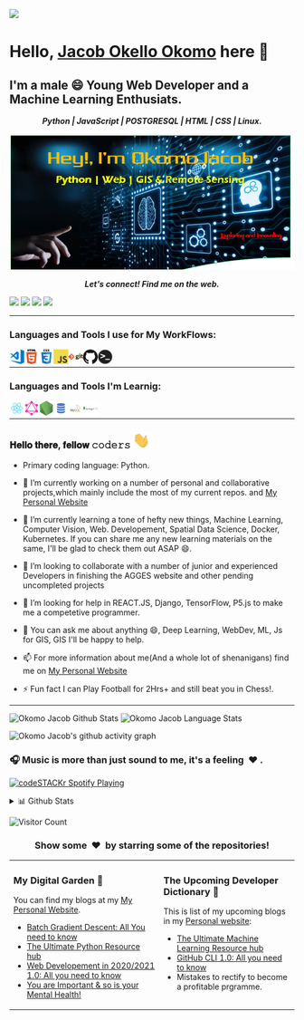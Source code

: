 ![](https://komarev.com/ghpvc/?username=okomojacob&label=Viewers&color=brightgreen)
 
# Hello, [Jacob Okello Okomo](https://okomojacob.herokuapp.com/) here 👋 
## I'm a male 😄 Young Web Developer and a Machine Learning Enthusiats.

<p align="center">
  <b><i>Python | JavaScript | POSTGRESQL | HTML | CSS | Linux.</i></b>
 <p align="center">
  <img src="https://github.com/OkomoJacob/OkomoJacob/blob/main/imgs/profileNew.png">
</p>
<p align="center">
  <b><i>Let's connect! Find me on the web.</i></b>
  
[<img height="30" src="https://img.shields.io/badge/twitter-%231DA1F2.svg?&style=for-the-badge&logo=twitter&logoColor=white" />][twitter]
[<img height="30" src = "https://img.shields.io/badge/gmail-c14438?&style=for-the-badge&logo=gmail&logoColor=white">][gmail] 
[<img height="30" src="https://img.shields.io/badge/linkedin-blue.svg?&style=for-the-badge&logo=linkedin&logoColor=white" />][LinkedIn]
[<img height="30" src = "https://img.shields.io/badge/Facebook-036be4.svg?&style=for-the-badge&logo=facebook&logoColor=white">][Facebook]

<hr />

### Languages and Tools I use for My WorkFlows:
<img align="left" alt="Visual Studio Code" width="26px" src="https://raw.githubusercontent.com/github/explore/80688e429a7d4ef2fca1e82350fe8e3517d3494d/topics/visual-studio-code/visual-studio-code.png" />
<img align="left" alt="HTML5" width="26px" src="https://raw.githubusercontent.com/github/explore/80688e429a7d4ef2fca1e82350fe8e3517d3494d/topics/html/html.png" />
<img align="left" alt="CSS3" width="26px" src="https://raw.githubusercontent.com/github/explore/80688e429a7d4ef2fca1e82350fe8e3517d3494d/topics/css/css.png" />
<img align="left" alt="JavaScript" width="26px" src="https://raw.githubusercontent.com/github/explore/80688e429a7d4ef2fca1e82350fe8e3517d3494d/topics/javascript/javascript.png" />
<img align="left" alt="Git" width="26px" src="https://raw.githubusercontent.com/github/explore/80688e429a7d4ef2fca1e82350fe8e3517d3494d/topics/git/git.png" />
<img align="left" alt="GitHub" width="26px" src="https://raw.githubusercontent.com/github/explore/78df643247d429f6cc873026c0622819ad797942/topics/github/github.png" />
<img align="left" alt="Terminal" width="26px" src="https://raw.githubusercontent.com/github/explore/80688e429a7d4ef2fca1e82350fe8e3517d3494d/topics/terminal/terminal.png" />
 
<br />

---

### Languages and Tools I'm Learnig:
<img align="left" alt="React" width="26px" src="https://raw.githubusercontent.com/github/explore/80688e429a7d4ef2fca1e82350fe8e3517d3494d/topics/react/react.png" />
<img align="left" alt="GraphQL" width="26px" src="https://raw.githubusercontent.com/github/explore/80688e429a7d4ef2fca1e82350fe8e3517d3494d/topics/graphql/graphql.png" />
<img align="left" alt="Node.js" width="26px" src="https://raw.githubusercontent.com/github/explore/80688e429a7d4ef2fca1e82350fe8e3517d3494d/topics/nodejs/nodejs.png" />
<img align="left" alt="SQL" width="26px" src="https://raw.githubusercontent.com/github/explore/80688e429a7d4ef2fca1e82350fe8e3517d3494d/topics/sql/sql.png" />
<img align="left" alt="MySQL" width="26px" src="https://raw.githubusercontent.com/github/explore/80688e429a7d4ef2fca1e82350fe8e3517d3494d/topics/mysql/mysql.png" />
<img align="left" alt="MongoDB" width="26px" src="https://raw.githubusercontent.com/github/explore/80688e429a7d4ef2fca1e82350fe8e3517d3494d/topics/mongodb/mongodb.png" />

<br />
<hr />
<h3> 𝐇𝐞𝐥𝐥𝐨 𝐭𝐡𝐞𝐫𝐞, 𝐟𝐞𝐥𝐥𝐨𝐰 𝚌𝚘𝚍𝚎𝚛𝚜 <img src="https://raw.githubusercontent.com/ABSphreak/ABSphreak/master/gifs/Hi.gif" width="30px"></h3>
<!-- Namaste 🙏 -->
 <!--<img align="right" height="270px" alt="GIF" src="https://i.pinimg.com/originals/e4/26/70/e426702edf874b181aced1e2fa5c6cde.gif" /> -->
 
* Primary coding language: Python.
- 🔭 I’m currently working on a number of personal and collaborative projects,which mainly include the most of my current repos. and [My Personal Website](https://okomojacob.herokuapp.com/) 
- 🌱 I’m currently learning a tone of hefty new things, Machine Learning, Computer Vision, Web. Developement, Spatial Data Science, Docker, Kubernetes. If you can share me any new learning materials on the same, I'll be glad to check them out ASAP 😄.
- 👯 I’m looking to collaborate with a number of junior and experienced Developers in finishing the AGGES website and other pending uncompleted projects
- 🤔 I’m looking for help in REACT.JS, Django, TensorFlow, P5.js to make me a competetive programmer.

- 💬 You can ask me about anything 😄, Deep Learning, WebDev, ML, Js for GIS, GIS I'll be happy to help.
- 📫 For more information about me(And a whole lot of shenanigans) find me on [My Personal Website](https://okomojacob.herokuapp.com/)
- ⚡ Fun fact I can Play Football for 2Hrs+ and still beat you in Chess!.

---

![Okomo Jacob Github Stats](https://github-readme-stats.anuraghazra1.vercel.app/api?username=okomojacob&show_icons=true&include_all_commits=true&theme=radical)
![Okomo Jacob Language Stats](https://github-readme-stats.anuraghazra1.vercel.app/api/top-langs/?username=okomojacob&layout=compact&theme=dracula)

![Okomo Jacob's github activity graph](https://activity-graph.herokuapp.com/graph?username=okomojacob&theme=dracula)

### 🎧 Music is more than just sound to me, it's a feeling &nbsp;❤️&nbsp;.
[<img src="https://now-playing-codestackr.vercel.app/api/spotify-playing" alt="codeSTACKr Spotify Playing" width="350" />](https://open.spotify.com/user/swyqyimdc12jajde4vpwd2x1b)

<table><tr><td valign="top" width="50%">
  
### My Digital Garden 🌱
You can find my blogs at my [My Personal Website](https://okomojacob.herokuapp.com/).
- [Batch Gradient Descent: All You need to know](https://okomojacob.herokuapp.com/#blog) 
- [The Ultimate Python Resource hub](https://okomojacob.herokuapp.com/#blog)
- [Web Developement in 2020/2021 1.0: All you need to know](https://okomojacob.herokuapp.com/#services)
- [You are Important & so is your Mental Health!](https://ayushirawat.com/you-are-important-and-so-is-your-mental-health)
</td>
<td valign="top" width="45%">
  
### The Upcoming Developer Dictionary 🌱
This is list of my upcoming blogs in my [Personal website](https://okomojacob.herokuapp.com/):
- [The Ultimate Machine Learning Resource hub](https://okomojacob.herokuapp.com/)
- [GitHub CLI 1.0: All you need to know](https://okomojacob.herokuapp.com/)
- Mistakes to rectify to become a profitable prgramme.
</td>
 <details>
<summary>📊 Github Stats</summary>
  
<p align="center"> <img src="https://github-readme-stats.vercel.app/api?username=okomojacob&show_icons=true&theme=gotham" alt="Okomo Jacob | Stats" />
  
</details>

 ![Visitor Count](https://profile-counter.glitch.me/{okomojacob}/count.svg)
 
 
<h3 align="center">Show some &nbsp;❤️&nbsp; by starring some of the repositories!</h3>

[twitter]: https://twitter.com/okomojacob
[gmail]: https://gmail.com
[linkedin]: https://www.linkedin.com/in/okomo-jacob-622b86164/
[Facebook]: https://www.facebook.com/jacobokomo
